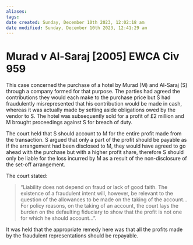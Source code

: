 ```yaml
---
aliases: 
tags: 
date created: Sunday, December 10th 2023, 12:02:18 am
date modified: Sunday, December 10th 2023, 12:41:29 am
---
```


# Murad v Al-Saraj [2005] EWCA Civ 959

This case concerned the purchase of a hotel by Murad (M) and Al-Saraj (S) through a company formed for that purpose. The parties had agreed the contributions they would each make to the purchase price but S had fraudulently misrepresented that his contribution would be made in cash, whereas it was actually made by setting aside obligations owed by the vendor to S. The hotel was subsequently sold for a profit of £2 million and M brought proceedings against S for breach of duty.

The court held that S should account to M for the entire profit made from the transaction. S argued that only a part of the profit should be payable as if the arrangement had been disclosed to M, they would have agreed to go ahead with the purchase but with a higher profit share, therefore S should only be liable for the loss incurred by M as a result of the non-disclosure of the set-off arrangement.

The court stated:

>“Liability does not depend on fraud or lack of good faith. The existence of a fraudulent intent will, however, be relevant to the question of the allowances to be made on the taking of the account… For policy reasons, on the taking of an account, the court lays the burden on the defaulting fiduciary to show that the profit is not one for which he should account…”.

It was held that the appropriate remedy here was that all the profits made by the fraudulent representations should be repayable.
